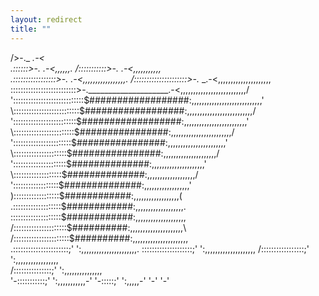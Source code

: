 ```yaml
---
layout: redirect
title: ""
---
```

  />-._                                                                  _.-<\
 .::::::>-._                                                        _.-<,,,,,,.
 /:::::::::::>-._                                              _.-<,,,,,,,,,,,\
.:::::::::::::::::>-._                                    _.-<,,,,,,,,,,,,,,,,,.
/:::::::::::::::::::::>-._                            _.-<,,,,,,,,,,,,,,,,,,,,,\
\::::::::::::::::::::::::::>-.____________________.-<,,,,,,,,,,,,,,,,,,,,,,,,,,/
 '::::::::::::::::::::::::::::$##################:,,,,,,,,,,,,,,,,,,,,,,,,,,,,'
   \::::::::::::::::::::::::::$##################:,,,,,,,,,,,,,,,,,,,,,,,,,,/
    ':::::::::::::::::::::::::$##################:,,,,,,,,,,,,,,,,,,,,,,,,,'
      \::::::::::::::::::::::::$################:,,,,,,,,,,,,,,,,,,,,,,,,/
       ':::::::::::::::::::::::$################:,,,,,,,,,,,,,,,,,,,,,,,'
         \:::::::::::::::::::::$################:,,,,,,,,,,,,,,,,,,,,,/
          ':::::::::::::::::::::$##############:,,,,,,,,,,,,,,,,,,,,,'
            \:::::::::::::::::::$##############:,,,,,,,,,,,,,,,,,,,/
             '::::::::::::::::::$##############:,,,,,,,,,,,,,,,,,,'
              )::::::::::::::::::$############:,,,,,,,,,,,,,,,,,,(
             .:::::::::::::::::::$############:,,,,,,,,,,,,,,,,,,,.
             ::::::::::::::::::::$############:,,,,,,,,,,,,,,,,,,,,
            /:::::::::::::::::::::$##########:,,,,,,,,,,,,,,,,,,,,,\
           /::::::::::::::::::::::$##########:,,,,,,,,,,,,,,,,,,,,,,\
          .::::::::::::::::::::::;'          ':,,,,,,,,,,,,,,,,,,,,,,.
          ::::::::::::::::::::;'                ':,,,,,,,,,,,,,,,,,,,,
         /:::::::::::::::::;'                      ':,,,,,,,,,,,,,,,,,\
        /:::::::::::::::;'                            ':,,,,,,,,,,,,,,,\
        '-:::::::::::;'                                  ':,,,,,,,,,,,-'
           '-:::::;'                                        ':,,,,,-'
              '-'                                              '-'